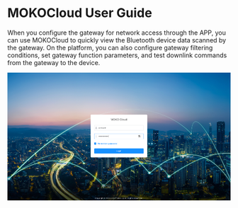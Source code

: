 # MOKOCloud User Guide

	
When you configure the gateway for network access through the APP, you can use MOKOCloud to quickly view the Bluetooth device data scanned by the gateway. On the platform, you can also configure gateway filtering conditions, set gateway function parameters, and test downlink commands from the gateway to the device.

![image text](img-folder/login.png)